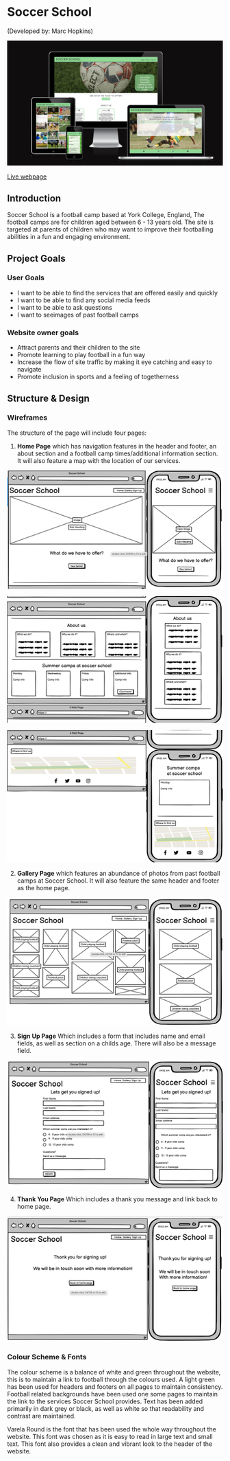 # Soccer School
(Developed by: Marc Hopkins)

![Responsive](documents/i-am-responsive.png)

[Live webpage](https://marchopkins96.github.io/soccer-school/index.html)

## Introduction

Soccer School is a football camp based at York College, England, The football camps are for children aged between 6 - 13 years old. The site is targeted at parents of children who may want to improve their footballing abilities in a fun and engaging environment.

## Project Goals 

### User Goals

- I want to be able to find the services that are offered easily and quickly
- I want to be able to find any social media feeds
- I want to be able to ask questions
- I want to seeimages of past football camps
  
### Website owner goals 

- Attract parents and their children to the site
- Promote learning to play football in a fun way
- Increase the flow of site traffic by making it eye catching and easy to navigate
- Promote inclusion in sports and a feeling of togetherness

## Structure & Design

### Wireframes

The structure of the page will include four pages:

1. **Home Page** which has navigation features in the header and footer, an about section and a football camp times/additional information section. It will also feature a map with the location of our services.

![Home](documents/homepage-top.png)

![Home](documents/homepage-middle.png)

![Home](documents/homepage-bottom.png)

2. **Gallery Page** which features an abundance of photos from past football camps at Soccer School. It will also feature the same header and footer as the home page.
   
![Gallery](documents/gallery-full.png)

3. **Sign Up Page** Which includes a form that includes name and email fields, as well as section on a childs age. There will also be a message field.

![Signup](documents/signup-full.png)

4. **Thank You Page** Which includes a thank you message and link back to home page.

![Thankyou](documents/thankyou-full.png)

### Colour Scheme & Fonts

The colour scheme is a balance of white and green throughout the website, this is to maintain a link to football through the colours used. A light green has been used for headers and footers on all pages to maintain consistency. Football related backgrounds have been used one some pages to maintain the link to the services Soccer School provides. Text has been added primarily in dark grey or black, as well as white so that readability and contrast are maintained.

Varela Round is the font that has been used the whole way throughout the website. This font was chosen as it is easy to read in large text and small text. This font also provides a clean and vibrant look to the header of the website.